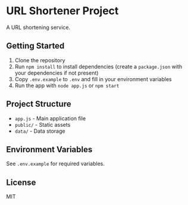 # URL Shortener Project

A URL shortening service.

## Getting Started

1. Clone the repository
2. Run `npm install` to install dependencies (create a `package.json` with your dependencies if not present)
3. Copy `.env.example` to `.env` and fill in your environment variables
4. Run the app with `node app.js` or `npm start`

## Project Structure
- `app.js` - Main application file
- `public/` - Static assets
- `data/` - Data storage

## Environment Variables
See `.env.example` for required variables.

## License
MIT
